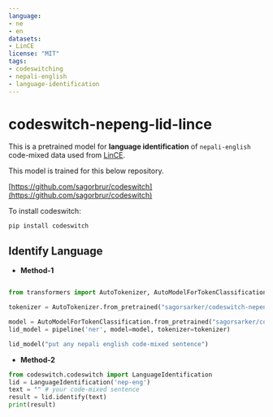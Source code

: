 ```yaml
---
language:
- ne
- en
datasets:
- LinCE
license: "MIT"
tags:
- codeswitching
- nepali-english
- language-identification
---
```


# codeswitch-nepeng-lid-lince
This is a pretrained model for **language identification** of `nepali-english` code-mixed data used from [LinCE](https://ritual.uh.edu/lince/home).

This model is trained for this below repository. 

[https://github.com/sagorbrur/codeswitch](https://github.com/sagorbrur/codeswitch)

To install codeswitch:

```
pip install codeswitch
```

## Identify Language

* **Method-1**

```py

from transformers import AutoTokenizer, AutoModelForTokenClassification, pipline

tokenizer = AutoTokenizer.from_pretrained("sagorsarker/codeswitch-nepeng-lid-lince")

model = AutoModelForTokenClassification.from_pretrained("sagorsarker/codeswitch-nepeng-lid-lince")
lid_model = pipeline('ner', model=model, tokenizer=tokenizer)

lid_model("put any nepali english code-mixed sentence")

```

* **Method-2**

```py
from codeswitch.codeswitch import LanguageIdentification
lid = LanguageIdentification('nep-eng') 
text = "" # your code-mixed sentence 
result = lid.identify(text)
print(result)

```

